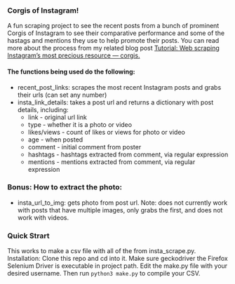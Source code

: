 ### Corgis of Instagram!

A fun scraping project to see the recent posts from a bunch of prominent Corgis of Instagram to see their comparative performance and some of the hastags and mentions they use to help promote their posts. You can read more about the process from my related blog post [Tutorial: Web scraping Instagram’s most precious resource — corgis.](https://medium.com/swlh/tutorial-web-scraping-instagrams-most-precious-resource-corgis-235bf0389b0c)

#### The functions being used do the following:

- recent_post_links: scrapes the most recent Instagram posts and grabs their urls (can set any number)
- insta_link_details: takes a post url and returns a dictionary with post details, including:
  - link - original url link
  - type - whether it is a photo or video
  - likes/views - count of likes or views for photo or video
  - age - when posted
  - comment - initial comment from poster
  - hashtags - hashtags extracted from comment, via regular expression
  - mentions - mentions extracted from comment, via regular expression

### Bonus: How to extract the photo:

- insta_url_to_img: gets photo from post url. Note: does not currently work with posts that have multiple images, only grabs the first, and does not work with videos.

### Quick Strart
This works to make a csv file with all of the from insta_scrape.py. 
Installation: Clone this repo and cd into it. Make sure geckodriver the Firefox Selenium Driver is executable in project path.
Edit the make.py file with your desired username. 
Then run `python3 make.py` to compile your CSV. 
